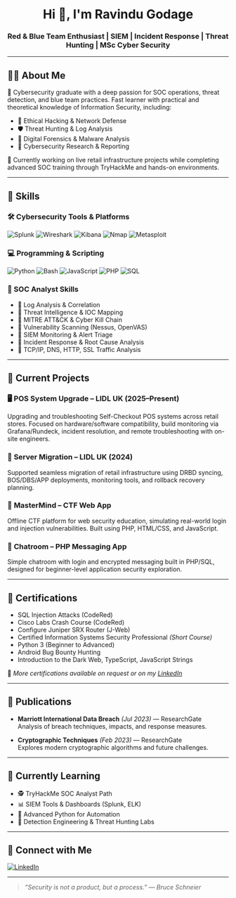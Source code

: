 <!-- GitHub Profile README -->

<h1 align="center">Hi 👋, I'm Ravindu Godage</h1>
<h3 align="center">Red & Blue Team Enthusiast | SIEM | Incident Response | Threat Hunting | MSc Cyber Security</h3>

---

## 👨‍💻 About Me

🔐 Cybersecurity graduate with a deep passion for SOC operations, threat detection, and blue team practices. Fast learner with practical and theoretical knowledge of Information Security, including:

- 🔎 Ethical Hacking & Network Defense  
- 🛡️ Threat Hunting & Log Analysis  
- 🧪 Digital Forensics & Malware Analysis  
- 🧠 Cybersecurity Research & Reporting  

🎯 Currently working on live retail infrastructure projects while completing advanced SOC training through TryHackMe and hands-on environments.

---

## 🧰 Skills

### 🛠️ Cybersecurity Tools & Platforms
![Splunk](https://img.shields.io/badge/Splunk-000000?style=for-the-badge&logo=Splunk&logoColor=white)
![Wireshark](https://img.shields.io/badge/Wireshark-1679B4?style=for-the-badge&logo=Wireshark&logoColor=white)
![Kibana](https://img.shields.io/badge/Kibana-E8488B?style=for-the-badge&logo=Kibana&logoColor=white)
![Nmap](https://img.shields.io/badge/Nmap-000000?style=for-the-badge&logo=Nmap&logoColor=white)
![Metasploit](https://img.shields.io/badge/Metasploit-5C2D91?style=for-the-badge)

### 💻 Programming & Scripting
![Python](https://img.shields.io/badge/Python-3776AB?style=for-the-badge&logo=python&logoColor=white)
![Bash](https://img.shields.io/badge/Bash-121011?style=for-the-badge&logo=gnu-bash&logoColor=white)
![JavaScript](https://img.shields.io/badge/JavaScript-F7DF1E?style=for-the-badge&logo=javascript&logoColor=black)
![PHP](https://img.shields.io/badge/PHP-777BB4?style=for-the-badge&logo=php&logoColor=white)
![SQL](https://img.shields.io/badge/SQL-003B57?style=for-the-badge&logo=mysql&logoColor=white)

### 🧠 SOC Analyst Skills
- 🔹 Log Analysis & Correlation  
- 🔹 Threat Intelligence & IOC Mapping  
- 🔹 MITRE ATT&CK & Cyber Kill Chain  
- 🔹 Vulnerability Scanning (Nessus, OpenVAS)  
- 🔹 SIEM Monitoring & Alert Triage  
- 🔹 Incident Response & Root Cause Analysis  
- 🔹 TCP/IP, DNS, HTTP, SSL Traffic Analysis  

---

## 🚧 Current Projects

### 🖥️ **POS System Upgrade – LIDL UK (2025–Present)**
Upgrading and troubleshooting Self-Checkout POS systems across retail stores. Focused on hardware/software compatibility, build monitoring via Grafana/Rundeck, incident resolution, and remote troubleshooting with on-site engineers.

### 🔄 **Server Migration – LIDL UK (2024)**
Supported seamless migration of retail infrastructure using DRBD syncing, BOS/DBS/APP deployments, monitoring tools, and rollback recovery planning.

### 🧩 **MasterMind – CTF Web App**
Offline CTF platform for web security education, simulating real-world login and injection vulnerabilities. Built using PHP, HTML/CSS, and JavaScript.

### 💬 **Chatroom – PHP Messaging App**
Simple chatroom with login and encrypted messaging built in PHP/SQL, designed for beginner-level application security exploration.

---

## 📜 Certifications

- SQL Injection Attacks (CodeRed)  
- Cisco Labs Crash Course (CodeRed)  
- Configure Juniper SRX Router (J-Web)  
- Certified Information Systems Security Professional *(Short Course)*  
- Python 3 (Beginner to Advanced)  
- Android Bug Bounty Hunting  
- Introduction to the Dark Web, TypeScript, JavaScript Strings

🧪 *More certifications available on request or on my [LinkedIn](https://linkedin.com/in/yourlinkedin)*

---

## 📘 Publications

- **Marriott International Data Breach** *(Jul 2023)* — ResearchGate  
  Analysis of breach techniques, impacts, and response measures.

- **Cryptographic Techniques** *(Feb 2023)* — ResearchGate  
  Explores modern cryptographic algorithms and future challenges.

---

## 🚀 Currently Learning

- 🕵️ TryHackMe SOC Analyst Path  
- 📊 SIEM Tools & Dashboards (Splunk, ELK)  
- 🐍 Advanced Python for Automation  
- 🔐 Detection Engineering & Threat Hunting Labs  

---

## 🤝 Connect with Me

[![LinkedIn](https://img.shields.io/badge/LinkedIn-Connect-blue?style=for-the-badge&logo=linkedin)](https://linkedin.com/in/yourlinkedin)

---

> *“Security is not a product, but a process.” — Bruce Schneier*
